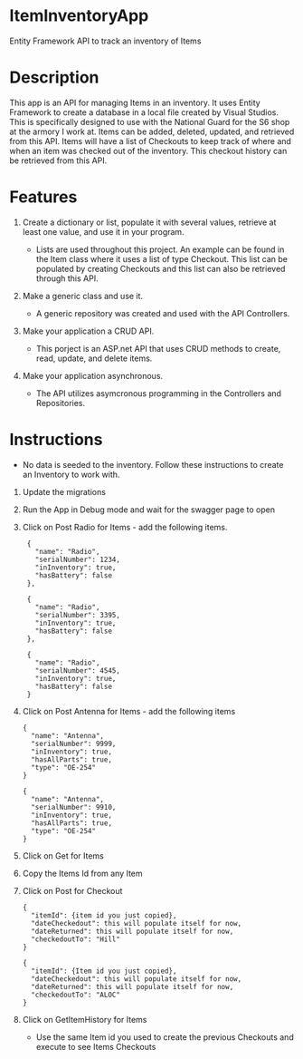 # ItemInventoryApp
Entity Framework API to track an inventory of Items 

# Description 

  This app is an API for managing Items in an inventory. It uses Entity Framework to create a database in a local file created 
  by Visual Studios. This is specifically designed to use with the National Guard for the S6 shop at the armory I work at. 
  Items can be added, deleted, updated, and retrieved from this API. Items will have a list of Checkouts to keep track of where 
  and when an item was checked out of the inventory. This checkout history can be retrieved from this API. 

# Features 

  1. Create a dictionary or list, populate it with several values, retrieve at least one value, and use it in your program.
     - Lists are used throughout this project. An example can be found in the Item class where it uses a list of type Checkout.
      This list can be populated by creating Checkouts and this list can also be retrieved through this API.

  2. Make a generic class and use it.
     - A generic repository was created and used with the API Controllers.
    
  3. Make your application a CRUD API.
     - This porject is an ASP.net API that uses CRUD methods to create, read, update, and delete items.
    
  4. Make your application asynchronous.
     - The API utilizes asymcronous programming in the Controllers and Repositories.
    
# Instructions 

  - No data is seeded to the inventory. Follow these instructions to create an Inventory to work with.
  1. Update the migrations
  2. Run the App in Debug mode and wait for the swagger page to open
  3. Click on Post Radio for Items
    - add the following items.
      
          {
            "name": "Radio",
            "serialNumber": 1234,
            "inInventory": true,
            "hasBattery": false
          },
  
          {
            "name": "Radio",
            "serialNumber": 3395,
            "inInventory": true,
            "hasBattery": false
          },
  
          {
            "name": "Radio",
            "serialNumber": 4545,
            "inInventory": true,
            "hasBattery": false
          }         
          
   4. Click on Post Antenna for Items 
     - add the following items

          {
            "name": "Antenna",
            "serialNumber": 9999,
            "inInventory": true,
            "hasAllParts": true,
            "type": "OE-254"
          }

          {
            "name": "Antenna",
            "serialNumber": 9910,
            "inInventory": true,
            "hasAllParts": true,
            "type": "OE-254"
          }

   5. Click on Get for Items
   6. Copy the Items Id from any Item
   7. Click on Post for Checkout
        
          {
            "itemId": {item id you just copied},
            "dateCheckedout": this will populate itself for now,
            "dateReturned": this will populate itself for now,
            "checkedoutTo": "Hill"
          }
  
          {
            "itemId": {Item id you just copied},
            "dateCheckedout": this will populate itself for now,
            "dateReturned": this will populate itself for now,
            "checkedoutTo": "ALOC"
          }

  8. Click on GetItemHistory for Items
     - Use the same Item id you used to create the previous Checkouts and execute to see Items Checkouts
